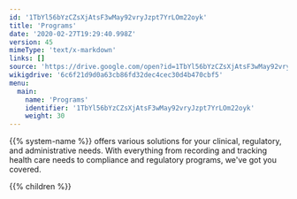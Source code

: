 ```yaml
---
id: '1TbYl56bYzCZsXjAtsF3wMay92vryJzpt7YrLOm22oyk'
title: 'Programs'
date: '2020-02-27T19:29:40.998Z'
version: 45
mimeType: 'text/x-markdown'
links: []
source: 'https://drive.google.com/open?id=1TbYl56bYzCZsXjAtsF3wMay92vryJzpt7YrLOm22oyk'
wikigdrive: '6c6f21d9d0a63cb86fd32dec4cec30d4b470cbf5'
menu:
  main:
    name: 'Programs'
    identifier: '1TbYl56bYzCZsXjAtsF3wMay92vryJzpt7YrLOm22oyk'
    weight: 30
---
```





{{% system-name %}} offers various solutions for your clinical, regulatory, and administrative needs. With everything from recording and tracking health care needs to compliance and regulatory programs, we've got you covered.



{{% children %}}




